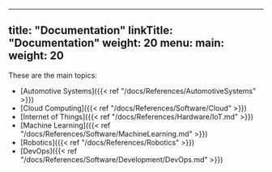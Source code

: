 
---
title: "Documentation"
linkTitle: "Documentation"
weight: 20
menu:
  main:
    weight: 20
---

These are the main topics:

* [Automotive Systems]({{< ref "/docs/References/AutomotiveSystems" >}})
* [Cloud Computing]({{< ref "/docs/References/Software/Cloud" >}})
* [Internet of Things]({{< ref "/docs/References/Hardware/IoT.md" >}})
* [Machine Learning]({{< ref "/docs/References/Software/MachineLearning.md" >}})
* [Robotics]({{< ref "/docs/References/Robotics" >}})
* [DevOps]({{< ref "/docs/References/Software/Development/DevOps.md" >}})
